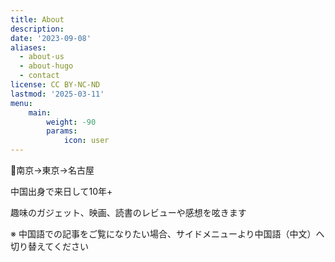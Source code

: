 ```yaml
---
title: About
description: 
date: '2023-09-08'
aliases:
  - about-us
  - about-hugo
  - contact
license: CC BY-NC-ND
lastmod: '2025-03-11'
menu:
    main: 
        weight: -90
        params:
            icon: user
---
```

📍南京→東京→名古屋

中国出身で来日して10年+

趣味のガジェット、映画、読書のレビューや感想を呟きます

※ 中国語での記事をご覧になりたい場合、サイドメニューより中国語（中文）へ切り替えてください


